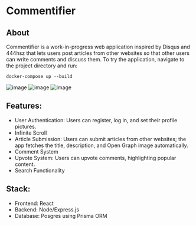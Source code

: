 # Commentifier

## About
Commentifier is a work-in-progress web application inspired by Disqus and 444hsz that lets users post articles from other websites so that other users can write comments and discuss them.
To try the application, navigate to the project directory and run:

```docker-compose up --build```

![image](https://github.com/user-attachments/assets/ceefdc99-1320-4e64-ab2f-c99d320a6933)
![image](https://github.com/user-attachments/assets/351ff8b6-8aee-4e6f-80ef-90d886b11e78)
![image](https://github.com/user-attachments/assets/7decae2e-5ea3-480b-8ed0-824782306348)


## Features:
- User Authentication: Users can register, log in, and set their profile pictures.
- Infinite Scroll
- Article Submission: Users can submit articles from other websites; the app fetches the title, description, and Open Graph image automatically.
- Comment System
- Upvote System: Users can upvote comments, highlighting popular content.
- Search Functionality

## Stack:
- Frontend: React
- Backend: Node/Express.js
- Database: Posgres using Prisma ORM
